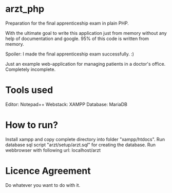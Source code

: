 # arzt_php
Preparation for the final apprenticeship exam in plain PHP.

With the ultimate goal to write this application just from memory without any help of documentation and google.
95% of this code is written from memory.

Spoiler:
I made the final apprenticeship exam successfully. :)

Just an example web-application for managing patients in a doctor's office.
Completely incomplete.

# Tools used

Editor: Notepad++
Webstack: XAMPP
Database: MariaDB

# How to run?

Install xampp and copy complete directory into folder "xampp/htdocs".
Run database sql script "arzt/setup/arzt.sql" for creating the database.
Run webbrowser with following url: localhost/arzt

# Licence Agreement
Do whatever you want to do with it.
